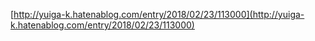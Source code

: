 
[http://yuiga-k.hatenablog.com/entry/2018/02/23/113000](http://yuiga-k.hatenablog.com/entry/2018/02/23/113000)
